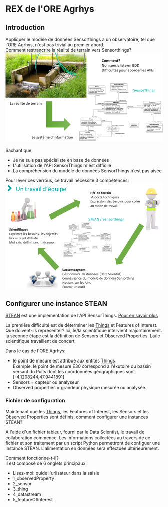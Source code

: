 # REX de l'ORE Agrhys

## Introduction
Appliquer le modèle de données Sensorthings à un observatoire, tel que l'ORE Agrhys, n'est pas trivial au premier abord.  
Comment restrancrire la réalité de terrain vers Sensorthings?   
![du terrain au service SensorThings](img/terrain_vers_ST_v2.png)

Sachant que:  
*  Je ne suis pas spécialiste en base de données
*  L'utilisation de l'API SensorThings m'est difficile
*  La compréhension du modèle de données SensorThings n'est pas aisée  

Pour lever ces verrous, ce travail nécessite 3 compétences:
![3 competences](img/trois_competences.png)

## Configurer une instance STEAN  
[STEAN](https://github.com/Mario-35/STEAN) est une implémentation de l'API SensorThings. [Pour en savoir plus](https://sensorthings.geosas.fr/)  

La première difficulté est de déterminer les [Things](https://geosas.fr/sofair-book/page/chap-sensorthings/things.html) et Features of Interest. Que doivent-ils représenter? Ici, le/la scientifique intervient majoritairement.
la seconde étape est la définition de Sensors et Observed Properties. La/le scientifique travaillent de concert.

Dans le cas de l'ORE Agrhys:
* le point de mesure est attribué aux entités [Things](https://geosas.fr/sofair-book/page/chap-sensorthings/things.html)  
Exemple: le point de mesure E30 correspond à l'éxutoire du bassin versant du Puits dont les coordonnées géographiques sont [-4.1208244,47.9441891]
* Sensors = capteur ou analyseur
* Observed properties = grandeur physique mesurée ou analysée.

### Fichier de configuration
Maintenant que les [Things](https://geosas.fr/sofair-book/page/chap-sensorthings/things.html), les Features of Interest, les Sensors et les Observed Properties sont définis, comment configurer une instances STEAN?

A l'aide d'un fichier tableur, fourni par le Data Scientist, le travail de collaboration commence. Les informations collectées au travers de ce fichier et son traitement par un script Python permettront de configuer une instance STEAN. L'alimentation en données sera effectuée ultérieurement.

Comment fonctionne-t-il?  
Il est composé de 6 onglets principaux:
* Lisez-moi: quide l'urlisateur dans la saisie
* 1_observedProperty
* 2_sensor
* 3_thing
* 4_datastream
* 5_featureOfInterest

